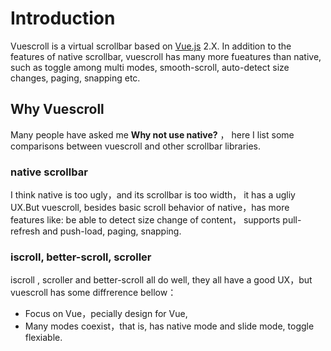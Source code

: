 # Introduction

Vuescroll is a virtual scrollbar based on [Vue.js](https://github.com/vuejs/vue) 2.X. In addition to the features of native scrollbar, vuescroll has many more fueatures than native, such as toggle among multi modes, smooth-scroll, auto-detect size changes, paging, snapping etc.

## Why Vuescroll
Many people have asked me  **Why not use native?** ， here I list some comparisons between vuescroll and other scrollbar libraries.
### native scrollbar
I think native is too ugly，and its scrollbar is too width， it has a ugliy UX.But vuescroll, besides basic scroll behavior of native，has more features like: be able to detect size change of content， supports pull-refresh and push-load, paging, snapping. 
### iscroll, better-scroll, scroller
iscroll , scroller and better-scroll all do well,  they all have a good UX，but vuescroll has some diffrerence bellow：
* Focus on Vue，pecially design for Vue, 
* Many modes coexist，that is, has native mode and slide mode, toggle flexiable.


